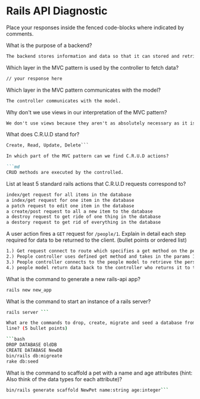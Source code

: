 # Rails API Diagnostic

Place your responses inside the fenced code-blocks where indicated by comments.

What is the purpose of a backend?

```md
The backend stores information and data so that it can stored and retrieved after a user logs on and off and back on again.
```

Which layer in the MVC pattern is used by the controller to fetch data?

```md
// your response here
```

Which layer in the MVC pattern communicates with the model?

```md
The controller communicates with the model.
```

Why don't we use views in our interpretation of the MVC pattern?

```md
We don't use views because they aren't as absolutely necessary as it is to undrestand the relationship between teh contrller and the model.
```

What does C.R.U.D stand for?

```md
Create, Read, Update, Delete```

In which part of the MVC pattern can we find C.R.U.D actions?

```md
CRUD methods are executed by the controlled.
```

List at least 5 standard rails actions that C.R.U.D requests correspond to?

```md
index/get request for all items in the database
a index/get request for one item in the database
a patch request to edit one item in the database
a create/post request to all a new item to the database
a destroy request to get ride of one thing in the database
a destory request to get rid of everything in the database

```

A user action fires a `GET` request for `/people/1`. Explain in detail each step
required for data to be returned to the client. (bullet points or ordered list)

```md
1.) Get request connect to route which specifies a get method on the people controller
2.) People controller uses defined get method and takes in the params 1
3.) People controller connects to the people model to retrieve the person with :id 1.
4.) people model return data back to the controller who returns it to the servers where the client can see the a represenation of the data in people at id 1.
```

What is the command to generate a new rails-api app?

```bash
rails new new_app
```

What is the command to start an instance of a rails server?

```bash
rails server ```

What are the commands to drop, create, migrate and seed a database from the command
line? (5 bullet points)

```bash
DROP DATABASE OldDB
CREATE DATABASE NewDB
bin/rails db:migreate
rake db:seed

```

What is the command to scaffold a pet with a name and age attributes (hint:
Also think of the data types for each attribute)?

```bash
bin/rails generate scaffold NewPet name:string age:integer```
